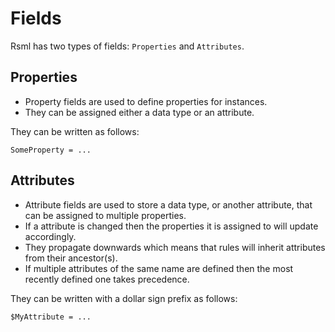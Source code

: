 # Fields
Rsml has two types of fields: `Properties` and `Attributes`.


## Properties
- Property fields are used to define properties for instances.
- They can be assigned either a data type or an attribute.

They can be written as follows:

```rsml
SomeProperty = ...
```


## Attributes
- Attribute fields are used to store a data type, or another attribute, that can be assigned to multiple properties.
- If a attribute is changed then the properties it is assigned to will update accordingly.
- They propagate downwards which means that rules will inherit attributes from their ancestor(s).
- If multiple attributes of the same name are defined then the most recently defined one takes precedence.

They can be written with a dollar sign prefix as follows:

```rsml
$MyAttribute = ...
```